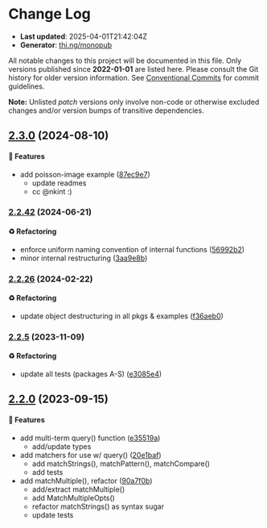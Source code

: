 # Change Log

- **Last updated**: 2025-04-01T21:42:04Z
- **Generator**: [thi.ng/monopub](https://thi.ng/monopub)

All notable changes to this project will be documented in this file.
Only versions published since **2022-01-01** are listed here.
Please consult the Git history for older version information.
See [Conventional Commits](https://conventionalcommits.org/) for commit guidelines.

**Note:** Unlisted _patch_ versions only involve non-code or otherwise excluded changes
and/or version bumps of transitive dependencies.

## [2.3.0](https://github.com/thi-ng/umbrella/tree/@thi.ng/oquery@2.3.0) (2024-08-10)

#### 🚀 Features

- add poisson-image example ([87ec9e7](https://github.com/thi-ng/umbrella/commit/87ec9e7))
  - update readmes
  - cc @nkint :)

### [2.2.42](https://github.com/thi-ng/umbrella/tree/@thi.ng/oquery@2.2.42) (2024-06-21)

#### ♻️ Refactoring

- enforce uniform naming convention of internal functions ([56992b2](https://github.com/thi-ng/umbrella/commit/56992b2))
- minor internal restructuring ([3aa9e8b](https://github.com/thi-ng/umbrella/commit/3aa9e8b))

### [2.2.26](https://github.com/thi-ng/umbrella/tree/@thi.ng/oquery@2.2.26) (2024-02-22)

#### ♻️ Refactoring

- update object destructuring in all pkgs & examples ([f36aeb0](https://github.com/thi-ng/umbrella/commit/f36aeb0))

### [2.2.5](https://github.com/thi-ng/umbrella/tree/@thi.ng/oquery@2.2.5) (2023-11-09)

#### ♻️ Refactoring

- update all tests (packages A-S) ([e3085e4](https://github.com/thi-ng/umbrella/commit/e3085e4))

## [2.2.0](https://github.com/thi-ng/umbrella/tree/@thi.ng/oquery@2.2.0) (2023-09-15)

#### 🚀 Features

- add multi-term query() function ([e35519a](https://github.com/thi-ng/umbrella/commit/e35519a))
  - add/update types
- add matchers for use w/ query() ([20e1baf](https://github.com/thi-ng/umbrella/commit/20e1baf))
  - add matchStrings(), matchPattern(), matchCompare()
  - add tests
- add matchMultiple(), refactor ([90a7f0b](https://github.com/thi-ng/umbrella/commit/90a7f0b))
  - add/extract matchMultiple()
  - add MatchMultipleOpts()
  - refactor matchStrings() as syntax sugar
  - update tests
